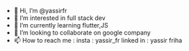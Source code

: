 - 👋 Hi, I’m @yassirfr
- 👀 I’m interested in full stack dev
- 🌱 I’m currently learning flutter,JS
- 💞️ I’m looking to collaborate on google company
- 📫 How to reach me :
  insta : yassir_fr
  linked in : yassir friha

<!---
yassirfr/yassirfr is a ✨ special ✨ repository because its `README.md` (this file) appears on your GitHub profile.
You can click the Preview link to take a look at your changes.
--->
